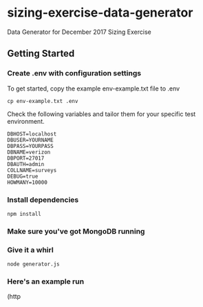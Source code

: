 # sizing-exercise-data-generator
Data Generator for December 2017 Sizing Exercise

## Getting Started
### Create .env with configuration settings
To get started, copy the example env-example.txt file to .env

```
cp env-example.txt .env
```
Check the following variables and tailor them for your specific test environment.

```
DBHOST=localhost
DBUSER=YOURNAME
DBPASS=YOURPASS
DBNAME=verizon
DBPORT=27017
DBAUTH=admin
COLLNAME=surveys
DEBUG=true
HOWMANY=10000
```

### Install dependencies 
```
npm install
```

### Make sure you've got MongoDB running
### Give it a whirl
```
node generator.js
```
### Here's an example run
(http
